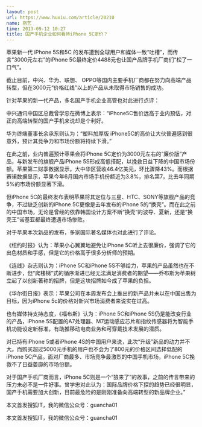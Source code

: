 ```yaml
---
layout: post
url: https://www.huxiu.com/article/20210
name: 宿艺
time: 2013-09-12 10:27
title: 国产手机企业如何看待iPhone 5C定价？
---
```

苹果新一代 iPhone 5S和5C 的发布遭到全球用户和媒体一致“吐槽”，而传言“3000元左右”的iPhone 5C最终定价4488元也让国产品牌手机厂商们“松了一口气”。

截止目前，中兴、华为、联想、 OPPO等国内主要手机厂商都在努力向高端产品转型，但在3000元“价格红线”以上的产品从未取得市场销售的成功。

针对苹果的新一代产品，多名国产手机企业高管也对此进行点评：

中兴通讯中国区总裁曾学忠在微博上表示：“iPhone5C售价远高于业内预估，对正向高端转型的国产手机来说却是个利好。

华为终端董事长余承东则认为：“塑料加厚版 iPhone5C的高价让大伙普遍感到很意外，预计其竞争力和市场份额将持续下滑。”

在此之前，业内普遍预计苹果会将iPhone 5C定价为3000元左右的“廉价版”产品，与新发布的旗舰产品iPhone 5S形成高低搭配，以挽救日益下降的中国市场份额。苹果第二财季数据显示，大中华区营收46.4亿美元，环比骤降43%。而根据赛诺数据显示，苹果今年6月国内市场手机份额近为3.8%，排名第7，比去年同期5%的市场份额显著下滑。

但iPhone 5C的最终发布表明苹果将其定位与三星、HTC、SONY等旗舰产品的竞争，不过缺乏创新的iPhone 5C更像是去年发布的iPhone 5的“换壳”。而在此之前的中国市场，无论是曾经的依靠韩国设计方案不断“换壳”的波导、夏新，还是“换壳王”诺基亚都最终遭遇市场惨败。

对于苹果本次新品的发布，多家国际著名媒体也对此进行了评论。

《纽约时报》认为：苹果小心翼翼地避免让iPhone 5C听上去很廉价，强调了它的出色材质和手感，但是它的价格高于很多分析师的预期。

《连线》杂志则认为：iPhone 5C和iPhone 5S不够给力，苹果的产品虽然也在不断进步，但“爬楼梯”式的循序渐进已经无法满足消费者的期望——乔布斯为苹果树立起了以创新著称的招牌，但是这块招牌如今成了苹果的负担。

《华尔街日报》表示：苹果公司在本周发布会上推出的新产品并未以在中国出售为目标，因为iPhone 5c的价格对新兴市场消费者来说实在过高。

也有媒体持支持态度，《福布斯》认为：iPhone 5C和iPhone 5S仍是能改变行业的产品，iPhone 5S配置的A7处理器、M7运动感应芯片和指纹传感器将为智能手机功能设定新标准，有助推移动电商业务和可穿戴技术发展的潜质。

对已持有iPhone 5或者iPhone 4S的中国用户来说，此次“升级”新品的动力并不大。而购买超过5000元手机的用户也不会为了800元的价格区间选择低配的iPhone 5C产品。面对厂商最多、市场竞争最激烈的中国手机市场，iPhone 5C挽救不了日益萎靡的市场份额。

对于国产手机厂商而言，iPhone 5C则是一个“狼来了”的故事，之前的传言带来的压力未必不是一件好事。曾学忠对此认为：国际品牌价格下探的趋势已经很明显，国产手机需要加大创新，目前最危险的是刚刚准备向高端转型的新品牌企业。”

本文首发搜狐IT，我的微信公众号：guancha01

本文首发搜狐IT，我的微信公众号：guancha01

